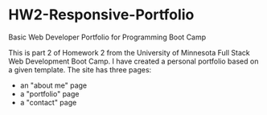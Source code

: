 # HW2-Responsive-Portfolio
Basic Web Developer Portfolio for Programming Boot Camp

This is part 2 of Homework 2 from the University of Minnesota Full Stack Web Development Boot Camp. I have created a personal portfolio based on a given template. The site has three pages:

  - an "about me" page
  - a "portfolio" page
  - a "contact" page
  

